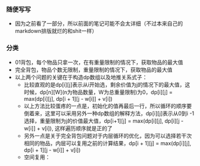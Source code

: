 ### 随便写写

* 因为之前看了一部分，所以前面的笔记可能不会太详细（不过本来自己的markdown排版就烂的和shit一样）

### 分类

* 01背包，每个物品只拿一次，在有重量限制的情况下，获取物品的最大值
* 完全背包，物品个数无限制，重量限制的情况下，获取物品的最大值
* 以上两个问题的关键在于构造dp数组以及地推关系式子：
  * 比较直观的是dp\[i][j]表示从i开始选，剩余价值为j的情况下的最大值，这时候，dp\[n][W]\(n为物品数量，W为总重量限制)为0，dp\[i][j] = max(dp\[i][j], dp\[i + 1][j - w\[i]] + v[i])
  * 以上方法比较蛋疼的一点是，初始化的值再最后一行，所以循环的顺序要倒着来，这里可以采用另外一种dp数组的解释方法，dp[i\][j]表示从0到i -1选择，重量限制为j的价值最大值，dp[i+1\][j] = max(dp\[i][j], dp\[i][j - w[i]] + v[i]), 这样遍历顺序就是正的了
  * 另外一点是关于完全背包问题对于内层循环的优化，因为可以选择若干次相同的物品，内层可以复用之前的计算结果，dp\[i + 1][j] = max(dp\[i][j], dp\[i + 1][j - w[i]] + v[i])
  * 空间复用：